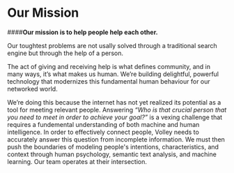 **Our Mission**
==
####**Our mission is to help people help each other.** 

Our toughtest problems are not usally solved through a traditional search engine but through the help of a person. 

The act of giving and receiving help is what defines community, and in many ways, it’s what makes us human. We’re building delightful, powerful technology that modernizes this fundamental human behaviour for our networked world.

We’re doing this because the internet has not yet realized its potential as a tool for meeting relevant people. Answering *“Who is that crucial person that you need to meet in order to achieve your goal?”* is a vexing challenge that requires a fundemental understanding of both machine and human intelligence. In order to effectively connect people, Volley needs to accurately answer this question from incomplete information. We must then push the boundaries of modeling people's intentions, characteristics, and context through human psychology, semantic text analysis, and machine learning. Our team operates at their intersection. 
